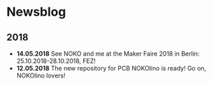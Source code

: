 # Newsblog

## 2018  
* **14.05.2018** See NOKO and me at the Maker Faire 2018 in Berlin: 25.10.2018-28.10.2018, FEZ!  
* **12.05.2018** The new repository for PCB NOKOlino is ready! Go on, NOKOlino lovers!  
